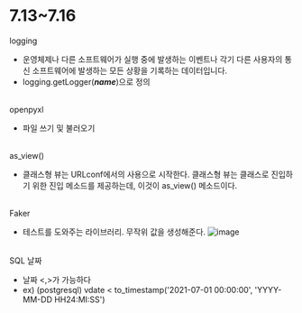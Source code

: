 # 7.13~7.16

logging

- 운영체제나 다른 소프트웨어가 실행 중에 발생하는 이벤트나 각기 다른 사용자의 통신 소프트웨어에 발생하는 모든 상황을 기록하는 데이터입니다.
- logging.getLogger(__*name*__)으로 정의
<br><br>


openpyxl

- 파일 쓰기 및 불러오기
<br><br>


as_view()

- 클래스형 뷰는 URLconf에서의 사용으로 시작한다. 클래스형 뷰는 클래스로 진입하기 위한 진입 메소드를 제공하는데, 이것이 as_view() 메소드이다.
<br><br>


Faker

- 테스트를 도와주는 라이브러리. 무작위 값을 생성해준다.
![image](https://user-images.githubusercontent.com/31716984/126023476-1f3da919-a0db-4063-ae7b-bf68fb3a483a.png)
<br><br>


SQL 날짜

- 날짜 <,>가 가능하다
- ex) (postgresql)  vdate < to_timestamp('2021-07-01 00:00:00', 'YYYY-MM-DD HH24:MI:SS')
